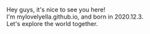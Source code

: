 Hey guys, it's nice to see you here!  
I'm mylovelyella.github.io, and born in 2020.12.3.  
Let's explore the world together.
